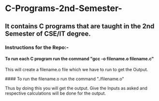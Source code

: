 # C-Programs-2nd-Semester-
## It contains C programs that are taught in the 2nd Semester of CSE/IT degree. 
### Instructions for the Repo:-
#### To run each C program run the command "gcc -o filename.o filename.c"
<p> This will create a filename.o file which we have to run to get the Output.</p>
#### To run the filename.o run the command "./filename.o"
<p> Thus by doing this you will get the output. Give the Inputs as asked and respective calculations will be done for the output. </p>

